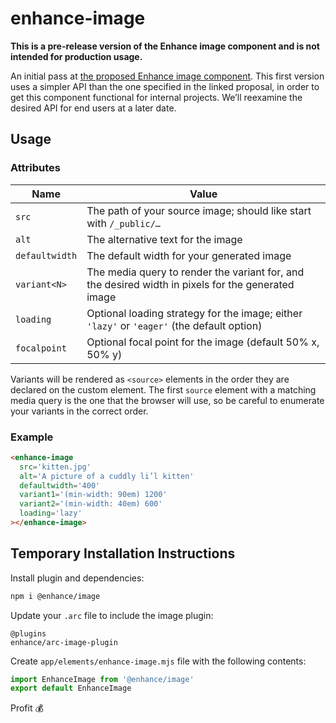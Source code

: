 # enhance-image

**This is a pre-release version of the Enhance image component and is not intended for production usage.**

An initial pass at [the proposed Enhance image component](https://github.com/enhance-dev/enhance.dev/pull/115). This first version uses a simpler API than the one specified in the linked proposal, in order to get this component functional for internal projects. We’ll reexamine the desired API for end users at a later date.

## Usage

### Attributes
| Name | Value |
|---|---|
| `src` | The path of your source image; should like start with `/_public/…` |
| `alt` | The alternative text for the image |
| `defaultwidth` | The default width for your generated image |
| `variant<N>` | The media query to render the variant for, and the desired width in pixels for the generated image |
| `loading` | Optional loading strategy for the image; either `'lazy'` or `'eager'` (the default option) |
| `focalpoint` | Optional focal point for the image (default 50% x, 50% y) |

Variants will be rendered as `<source>` elements in the order they are declared on the custom element. The first `source` element with a matching media query is the one that the browser will use, so be careful to enumerate your variants in the correct order.

### Example

```html
<enhance-image
  src='kitten.jpg'
  alt='A picture of a cuddly li’l kitten'
  defaultwidth='400'
  variant1='(min-width: 90em) 1200'
  variant2='(min-width: 40em) 600'
  loading='lazy'
></enhance-image>
```

## Temporary Installation Instructions


Install plugin and dependencies:

```bash
npm i @enhance/image
```

Update your `.arc` file to include the image plugin:

```
@plugins
enhance/arc-image-plugin
```

Create `app/elements/enhance-image.mjs` file with the following contents:

```javascript
import EnhanceImage from '@enhance/image'
export default EnhanceImage
```

Profit 💰
